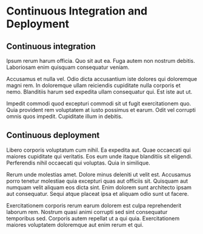 # Continuous Integration and Deployment

## Continuous integration

Ipsum rerum harum officia. Quo sit aut ea. Fuga autem non nostrum debitis. Laboriosam enim quisquam consequatur veniam.

Accusamus et nulla vel. Odio dicta accusantium iste dolores qui doloremque magni rem. In doloremque ullam reiciendis cupiditate nulla corporis et nemo. Blanditiis harum sed expedita ullam consequatur qui. Est iste aut ut.

Impedit commodi quod excepturi commodi sit ut fugit exercitationem quo. Quia provident rem voluptatem at iusto possimus et earum. Odit vel corrupti omnis quos impedit. Cupiditate illum in debitis.

## Continuous deployment

Libero corporis voluptatum cum nihil. Ea expedita aut. Quae occaecati qui maiores cupiditate qui veritatis. Eos eum unde itaque blanditiis sit eligendi. Perferendis nihil occaecati qui voluptas. Quia in similique.

Rerum unde molestias amet. Dolore minus deleniti ut velit est. Accusamus porro tenetur molestiae quia excepturi quas aut officiis sit. Quisquam aut numquam velit aliquam eos dicta sint. Enim dolorem sunt architecto ipsam aut consequatur. Sequi atque placeat ipsa et aliquam odio sunt ut facere.

Exercitationem corporis rerum earum dolorem est culpa reprehenderit laborum rem. Nostrum quasi animi corrupti sed sint consequatur temporibus sed. Corporis autem repellat ut a qui quia. Exercitationem maiores voluptatem doloremque aut enim rerum et qui.

